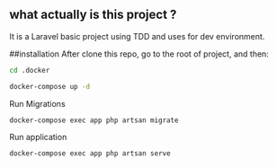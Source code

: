 
## what actually is this project ?
It is a Laravel basic project using TDD and uses for dev environment.

##installation
After clone this repo, go to the root of project, and then: 

``` sh
cd .docker
```
``` sh
docker-compose up -d
```

Run Migrations

``` sh
docker-compose exec app php artsan migrate
```
Run application
``` sh
docker-compose exec app php artsan serve
```
